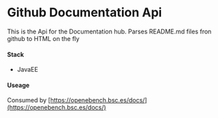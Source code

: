 # Github Documentation Api

This is the Api for the Documentation hub. Parses README.md files fron github to HTML on the fly

#### Stack

-   JavaEE

#### Useage

Consumed by [https://openebench.bsc.es/docs/](https://openebench.bsc.es/docs/)
